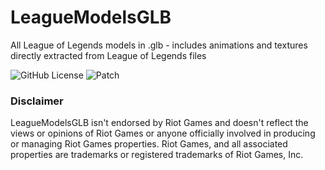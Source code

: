 # LeagueModelsGLB
 All League of Legends models in .glb - includes animations and textures directly extracted from League of Legends files

![GitHub License](https://img.shields.io/github/license/santoryo/leaguemodelsglb)
![Patch](https://img.shields.io/badge/dynamic/json?label=PATCH&query=$.patch&url=https://raw.githubusercontent.com/Santoryo/LeagueModelsGLB/main/patch.json)


### Disclaimer
LeagueModelsGLB isn't endorsed by Riot Games and doesn't reflect the views or opinions of Riot Games or anyone officially involved in producing or managing Riot Games properties. Riot Games, and all associated properties are trademarks or registered trademarks of Riot Games, Inc.
